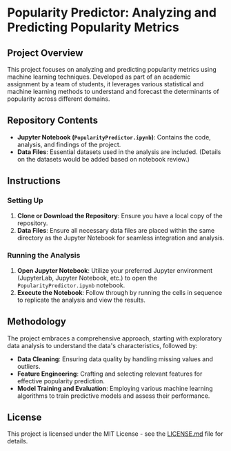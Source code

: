 # Popularity Predictor: Analyzing and Predicting Popularity Metrics

## Project Overview

This project focuses on analyzing and predicting popularity metrics using machine learning techniques. Developed as part of an academic assignment by a team of students, it leverages various statistical and machine learning methods to understand and forecast the determinants of popularity across different domains.

## Repository Contents

- **Jupyter Notebook (`PopularityPredictor.ipynb`)**: Contains the code, analysis, and findings of the project.
- **Data Files**: Essential datasets used in the analysis are included. (Details on the datasets would be added based on notebook review.)

## Instructions

### Setting Up

1. **Clone or Download the Repository**: Ensure you have a local copy of the repository.
2. **Data Files**: Ensure all necessary data files are placed within the same directory as the Jupyter Notebook for seamless integration and analysis.

### Running the Analysis

1. **Open Jupyter Notebook**: Utilize your preferred Jupyter environment (JupyterLab, Jupyter Notebook, etc.) to open the `PopularityPredictor.ipynb` notebook.
2. **Execute the Notebook**: Follow through by running the cells in sequence to replicate the analysis and view the results.

## Methodology

The project embraces a comprehensive approach, starting with exploratory data analysis to understand the data's characteristics, followed by:

- **Data Cleaning**: Ensuring data quality by handling missing values and outliers.
- **Feature Engineering**: Crafting and selecting relevant features for effective popularity prediction.
- **Model Training and Evaluation**: Employing various machine learning algorithms to train predictive models and assess their performance.

## License

This project is licensed under the MIT License - see the [LICENSE.md](LICENSE.md) file for details.
